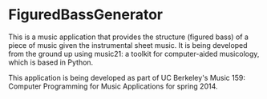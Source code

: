 FiguredBassGenerator
====================

This is a music application that provides the structure (figured bass) of a piece of music given the instrumental sheet music. It is being developed from the ground up using music21: a toolkit for computer-aided musicology, which is based in Python. 

This application is being developed as part of UC Berkeley's Music 159: Computer Programming for Music Applications for 
spring 2014. 
